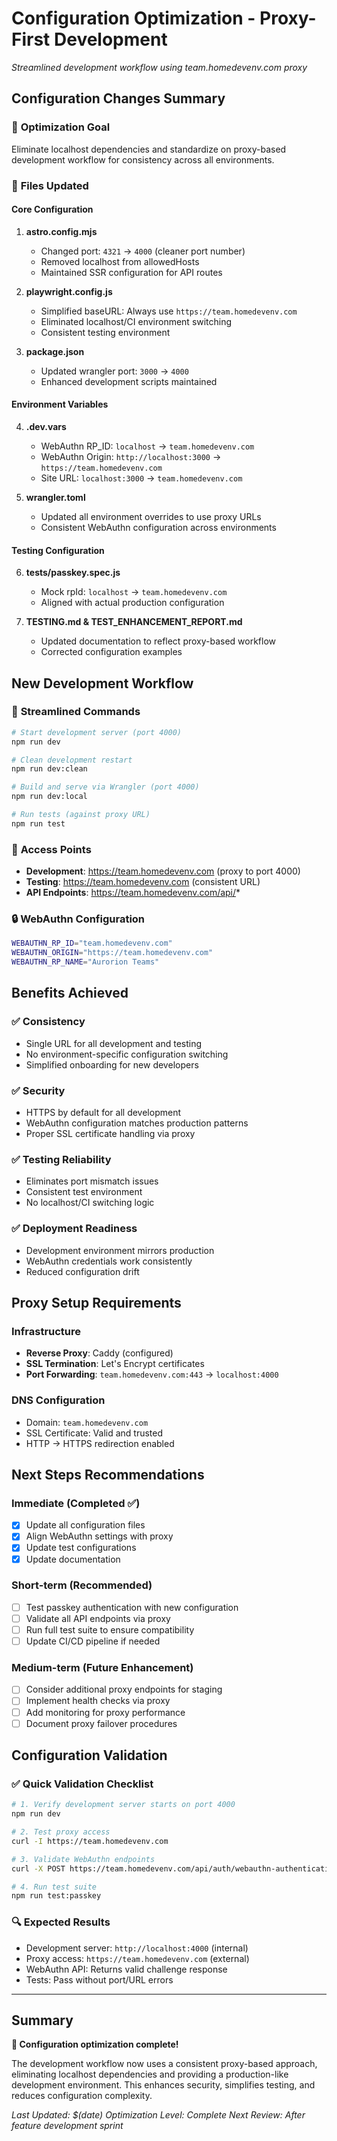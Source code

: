 # Configuration Optimization - Proxy-First Development
*Streamlined development workflow using team.homedevenv.com proxy*

## Configuration Changes Summary

### 🎯 **Optimization Goal**
Eliminate localhost dependencies and standardize on proxy-based development workflow for consistency across all environments.

### 📝 **Files Updated**

#### Core Configuration
1. **astro.config.mjs**
   - Changed port: `4321` → `4000` (cleaner port number)
   - Removed localhost from allowedHosts
   - Maintained SSR configuration for API routes

2. **playwright.config.js** 
   - Simplified baseURL: Always use `https://team.homedevenv.com`
   - Eliminated localhost/CI environment switching
   - Consistent testing environment

3. **package.json**
   - Updated wrangler port: `3000` → `4000`
   - Enhanced development scripts maintained

#### Environment Variables
4. **.dev.vars**
   - WebAuthn RP_ID: `localhost` → `team.homedevenv.com`
   - WebAuthn Origin: `http://localhost:3000` → `https://team.homedevenv.com`
   - Site URL: `localhost:3000` → `team.homedevenv.com`

5. **wrangler.toml**
   - Updated all environment overrides to use proxy URLs
   - Consistent WebAuthn configuration across environments

#### Testing Configuration
6. **tests/passkey.spec.js**
   - Mock rpId: `localhost` → `team.homedevenv.com`
   - Aligned with actual production configuration

7. **TESTING.md & TEST_ENHANCEMENT_REPORT.md**
   - Updated documentation to reflect proxy-based workflow
   - Corrected configuration examples

## New Development Workflow

### 🚀 **Streamlined Commands**
```bash
# Start development server (port 4000)
npm run dev

# Clean development restart
npm run dev:clean

# Build and serve via Wrangler (port 4000)
npm run dev:local

# Run tests (against proxy URL)
npm run test
```

### 🔗 **Access Points**
- **Development**: https://team.homedevenv.com (proxy to port 4000)
- **Testing**: https://team.homedevenv.com (consistent URL)
- **API Endpoints**: https://team.homedevenv.com/api/*

### 🔒 **WebAuthn Configuration**
```bash
WEBAUTHN_RP_ID="team.homedevenv.com"
WEBAUTHN_ORIGIN="https://team.homedevenv.com"
WEBAUTHN_RP_NAME="Aurorion Teams"
```

## Benefits Achieved

### ✅ **Consistency**
- Single URL for all development and testing
- No environment-specific configuration switching
- Simplified onboarding for new developers

### ✅ **Security**
- HTTPS by default for all development
- WebAuthn configuration matches production patterns
- Proper SSL certificate handling via proxy

### ✅ **Testing Reliability**
- Eliminates port mismatch issues
- Consistent test environment
- No localhost/CI switching logic

### ✅ **Deployment Readiness**
- Development environment mirrors production
- WebAuthn credentials work consistently
- Reduced configuration drift

## Proxy Setup Requirements

### Infrastructure
- **Reverse Proxy**: Caddy (configured)
- **SSL Termination**: Let's Encrypt certificates
- **Port Forwarding**: `team.homedevenv.com:443` → `localhost:4000`

### DNS Configuration
- Domain: `team.homedevenv.com`
- SSL Certificate: Valid and trusted
- HTTP → HTTPS redirection enabled

## Next Steps Recommendations

### Immediate (Completed ✅)
- [x] Update all configuration files
- [x] Align WebAuthn settings with proxy
- [x] Update test configurations
- [x] Update documentation

### Short-term (Recommended)
- [ ] Test passkey authentication with new configuration
- [ ] Validate all API endpoints via proxy
- [ ] Run full test suite to ensure compatibility
- [ ] Update CI/CD pipeline if needed

### Medium-term (Future Enhancement)
- [ ] Consider additional proxy endpoints for staging
- [ ] Implement health checks via proxy
- [ ] Add monitoring for proxy performance
- [ ] Document proxy failover procedures

## Configuration Validation

### ✅ **Quick Validation Checklist**
```bash
# 1. Verify development server starts on port 4000
npm run dev

# 2. Test proxy access
curl -I https://team.homedevenv.com

# 3. Validate WebAuthn endpoints
curl -X POST https://team.homedevenv.com/api/auth/webauthn-authentication-start

# 4. Run test suite
npm run test:passkey
```

### 🔍 **Expected Results**
- Development server: `http://localhost:4000` (internal)
- Proxy access: `https://team.homedevenv.com` (external)
- WebAuthn API: Returns valid challenge response
- Tests: Pass without port/URL errors

---

## Summary

**🎉 Configuration optimization complete!** 

The development workflow now uses a consistent proxy-based approach, eliminating localhost dependencies and providing a production-like development environment. This enhances security, simplifies testing, and reduces configuration complexity.

*Last Updated: $(date)*
*Optimization Level: Complete*
*Next Review: After feature development sprint*